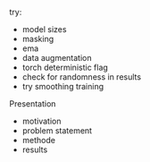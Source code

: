 try: 
- model sizes
- masking
- ema
- data augmentation
- torch deterministic flag
- check for randomness in results
- try smoothing training

Presentation
- motivation
- problem statement
- methode
- results


